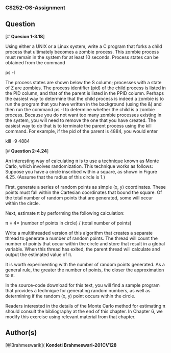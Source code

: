 ### CS252-OS-Assignment

## **Question**

[# **Quesion 1-3.18**]

Using either a UNIX or a Linux system, write a C program that forks
a child process that ultimately becomes a zombie process. This zombie
process must remain in the system for at least 10 seconds. Process states
can be obtained from the command

ps -l

The process states are shown below the S column; processes with a state
of Z are zombies. The process identifier (pid) of the child process is listed
in the PID column, and that of the parent is listed in the PPID column.
Perhaps the easiest way to determine that the child process is indeed
a zombie is to run the program that you have written in the background
(using the &) and then run the command ps -l to determine whether
the child is a zombie process. Because you do not want too many zombie
processes existing in the system, you will need to remove the one that
you have created. The easiest way to do that is to terminate the parent
process using the kill command. For example, if the pid of the parent
is 4884, you would enter

kill -9 4884


[# **Question 2-4.24**]

An interesting way of calculating π is to use a technique known as Monte Carlo, which involves randomization. This technique works as follows: Suppose you have a circle inscribed within a square, as shown in Figure 4.25. (Assume that the radius of this circle is 1.)

First, generate a series of random points as simple (x, y) coordinates. These points must fall within the Cartesian coordinates that bound the square. Of the total number of random points that are generated, some will occur within the circle.

Next, estimate π by performing the following calculation:

π = 4× (number of points in circle) / (total number of points)

Write a multithreaded version of this algorithm that creates a separate thread to generate a number of random points. The thread will count the number of points that occur within the circle and store that result in a global variable. When this thread has exited, the parent thread will calculate and output the estimated value of π.

It is worth experimenting with the number of random points generated. As a general rule, the greater the number of points, the closer the approximation to π.

In the source-code download for this text, you will find a sample program that provides a technique for generating random numbers, as well as determining if the random (x, y) point occurs within the circle.

Readers interested in the details of the Monte Carlo method for estimating π should consult the bibliography at the end of this chapter. In Chapter 6, we modify this exercise using relevant material from that chapter.


## **Author(s)**

[@Brahmeswarik](
**Kondeti Brahmeswari-201CV128**
